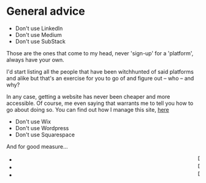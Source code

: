 # General advice

- Don't use LinkedIn
- Don't use Medium
- Don't use SubStack

Those are the ones that come to my head, never &apos;sign-up&apos; for a &apos;platform&apos;, always have your own.

I'd start listing all the people that have been witchhunted of said platforms and alike but that's an exercise for you to go of and figure out &ndash; who &ndash; and why?

In any case, getting a website has never been cheaper and more accessible. Of course, me even saying that warrants me to tell you how to go about doing so. You can find out how I manage this site, [here](https://tutorial.avsbq.org/web)

- Don't use Wix
- Don't use Wordpress
- Don't use Squarespace

And for good measure&hellip;

- <marquee>Don't use LinkedIn</marquee>
- <marquee>Don't use Medium</marquee>
- <marquee>Don't use SubStack</marquee>
